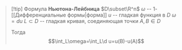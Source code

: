 >[!tip] Формула **Ньютона-Лейбница**
>$D\subset\R^n$
>$\omega$ -- $1$-[[Дифференциальные формы|форма]]
> $u$ -- гладкая функция в $D$
> $\omega=d u$ 
> $L\subset D$ -- гладкая кривая, соединяющая точки $A, B\in D$
>
> Тогда 
> $$\int_L\omega=\int_L\d u=u(B)-u(A)$$

